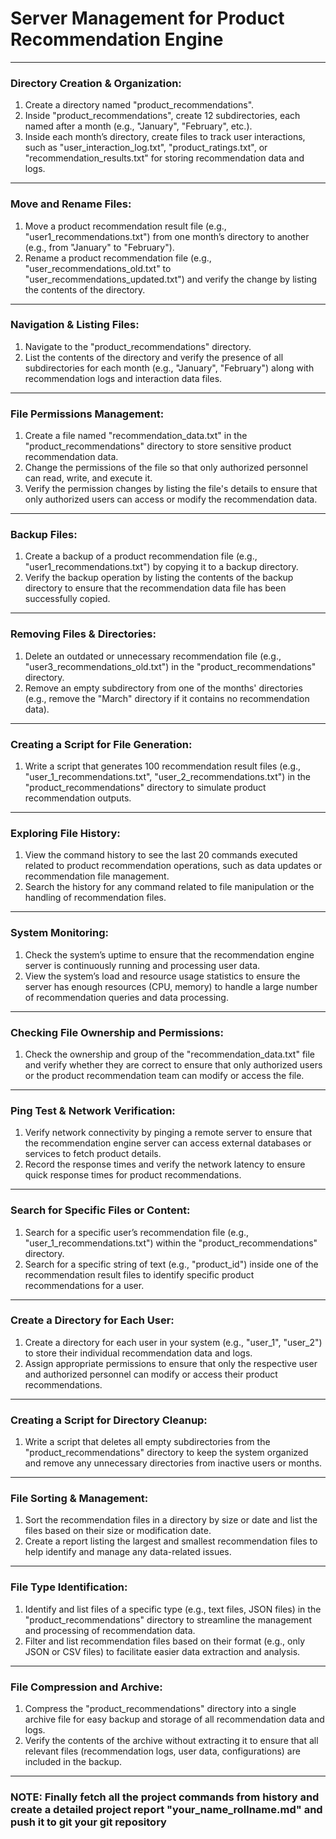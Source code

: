 # Server Management for Product Recommendation Engine

---

### **Directory Creation & Organization:**

1. Create a directory named "product_recommendations".
2. Inside "product_recommendations", create 12 subdirectories, each named after a month (e.g., "January", "February", etc.).
3. Inside each month’s directory, create files to track user interactions, such as "user_interaction_log.txt", "product_ratings.txt", or "recommendation_results.txt" for storing recommendation data and logs.

---

### **Move and Rename Files:**

1. Move a product recommendation result file (e.g., "user1_recommendations.txt") from one month’s directory to another (e.g., from "January" to "February").
2. Rename a product recommendation file (e.g., "user_recommendations_old.txt" to "user_recommendations_updated.txt") and verify the change by listing the contents of the directory.

---

### **Navigation & Listing Files:**

1. Navigate to the "product_recommendations" directory.
2. List the contents of the directory and verify the presence of all subdirectories for each month (e.g., "January", "February") along with recommendation logs and interaction data files.

---

### **File Permissions Management:**

1. Create a file named "recommendation_data.txt" in the "product_recommendations" directory to store sensitive product recommendation data.
2. Change the permissions of the file so that only authorized personnel can read, write, and execute it.
3. Verify the permission changes by listing the file's details to ensure that only authorized users can access or modify the recommendation data.

---

### **Backup Files:**

1. Create a backup of a product recommendation file (e.g., "user1_recommendations.txt") by copying it to a backup directory.
2. Verify the backup operation by listing the contents of the backup directory to ensure that the recommendation data file has been successfully copied.

---

### **Removing Files & Directories:**

1. Delete an outdated or unnecessary recommendation file (e.g., "user3_recommendations_old.txt") in the "product_recommendations" directory.
2. Remove an empty subdirectory from one of the months' directories (e.g., remove the "March" directory if it contains no recommendation data).

---

### **Creating a Script for File Generation:**

1. Write a script that generates 100 recommendation result files (e.g., "user_1_recommendations.txt", "user_2_recommendations.txt") in the "product_recommendations" directory to simulate product recommendation outputs.

---

### **Exploring File History:**

1. View the command history to see the last 20 commands executed related to product recommendation operations, such as data updates or recommendation file management.
2. Search the history for any command related to file manipulation or the handling of recommendation files.

---

### **System Monitoring:**

1. Check the system’s uptime to ensure that the recommendation engine server is continuously running and processing user data.
2. View the system’s load and resource usage statistics to ensure the server has enough resources (CPU, memory) to handle a large number of recommendation queries and data processing.

---

### **Checking File Ownership and Permissions:**

1. Check the ownership and group of the "recommendation_data.txt" file and verify whether they are correct to ensure that only authorized users or the product recommendation team can modify or access the file.

---

### **Ping Test & Network Verification:**

1. Verify network connectivity by pinging a remote server to ensure that the recommendation engine server can access external databases or services to fetch product details.
2. Record the response times and verify the network latency to ensure quick response times for product recommendations.

---

### **Search for Specific Files or Content:**

1. Search for a specific user’s recommendation file (e.g., "user_1_recommendations.txt") within the "product_recommendations" directory.
2. Search for a specific string of text (e.g., "product_id") inside one of the recommendation result files to identify specific product recommendations for a user.

---

### **Create a Directory for Each User:**

1. Create a directory for each user in your system (e.g., "user_1", "user_2") to store their individual recommendation data and logs.
2. Assign appropriate permissions to ensure that only the respective user and authorized personnel can modify or access their product recommendations.

---

### **Creating a Script for Directory Cleanup:**

1. Write a script that deletes all empty subdirectories from the "product_recommendations" directory to keep the system organized and remove any unnecessary directories from inactive users or months.

---

### **File Sorting & Management:**

1. Sort the recommendation files in a directory by size or date and list the files based on their size or modification date.
2. Create a report listing the largest and smallest recommendation files to help identify and manage any data-related issues.

---

### **File Type Identification:**

1. Identify and list files of a specific type (e.g., text files, JSON files) in the "product_recommendations" directory to streamline the management and processing of recommendation data.
2. Filter and list recommendation files based on their format (e.g., only JSON or CSV files) to facilitate easier data extraction and analysis.

---

### **File Compression and Archive:**

1. Compress the "product_recommendations" directory into a single archive file for easy backup and storage of all recommendation data and logs.
2. Verify the contents of the archive without extracting it to ensure that all relevant files (recommendation logs, user data, configurations) are included in the backup.

---

### NOTE: Finally fetch all the project commands from history and create a detailed project report "your_name_rollname.md" and push it to git your git repository